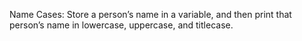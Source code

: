 Name Cases: Store a person’s name in a variable, and then print that person’s name in lowercase, uppercase, and titlecase.
